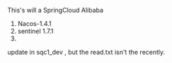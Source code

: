 
This's will a SpringCloud Alibaba


1. Nacos-1.4.1
2. sentinel 1.7.1
3. 

update in sqc1_dev , but the read.txt isn't the recently.